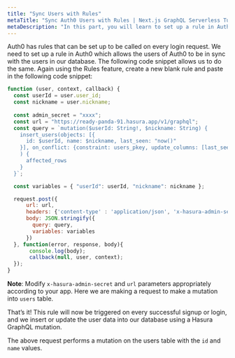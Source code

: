 ```yaml
---
title: "Sync Users with Rules"
metaTitle: "Sync Auth0 Users with Rules | Next.js GraphQL Serverless Tutorial"
metaDescription: "In this part, you will learn to set up a rule in Auth0 which allows the users of Auth0 to be in sync with the users in our database"
---
```


Auth0 has rules that can be set up to be called on every login request. We need to set up a rule in Auth0 which allows the users of Auth0 to be in sync with the users in our database. The following code snippet allows us to do the same. Again using the Rules feature, create a new blank rule and paste in the following code snippet:

```javascript
function (user, context, callback) {
  const userId = user.user_id;
  const nickname = user.nickname;
  
  const admin_secret = "xxxx";
  const url = "https://ready-panda-91.hasura.app/v1/graphql";
  const query = `mutation($userId: String!, $nickname: String) {
    insert_users(objects: [{
      id: $userId, name: $nickname, last_seen: "now()"
    }], on_conflict: {constraint: users_pkey, update_columns: [last_seen, name]}
    ) {
      affected_rows
    }
  }`;

  const variables = { "userId": userId, "nickname": nickname };

  request.post({
      url: url,
      headers: {'content-type' : 'application/json', 'x-hasura-admin-secret': admin_secret},
      body: JSON.stringify({
        query: query,
        variables: variables
      })
  }, function(error, response, body){
       console.log(body);
       callback(null, user, context);
  });
}
```

**Note**: Modify `x-hasura-admin-secret` and `url` parameters appropriately according to your app.
Here we are making a request to make a mutation into `users` table.

That’s it! This rule will now be triggered on every successful signup or login, and we insert or update the user data into our database using a Hasura GraphQL mutation.

The above request performs a mutation on the users table with the `id` and `name` values.

